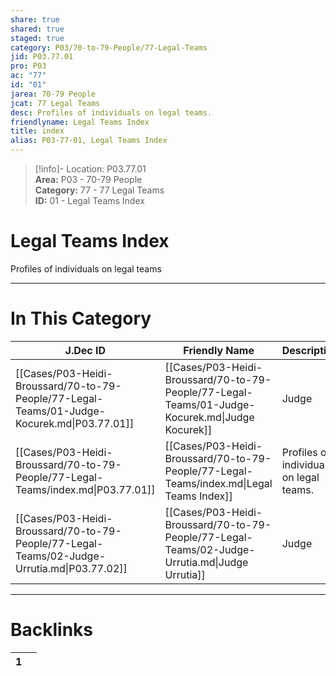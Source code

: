 ```yaml
---  
share: true  
shared: true  
staged: true  
category: P03/70-to-79-People/77-Legal-Teams  
jid: P03.77.01  
pro: P03  
ac: "77"  
id: "01"  
jarea: 70-79 People  
jcat: 77 Legal Teams  
desc: Profiles of individuals on legal teams.  
friendlyname: Legal Teams Index  
title: index  
alias: P03-77-01, Legal Teams Index  
---  
```

  
>[!info]- Location: P03.77.01  
>**Area:** P03 - 70-79 People  
>**Category:** 77 - 77 Legal Teams  
>**ID:** 01 - Legal Teams Index  
  
# Legal Teams Index  
  
Profiles of individuals on legal teams  
   
  
  
---  
# In This Category  
  
| J.Dec ID                                                                                    | Friendly Name                                                                                   | Description                             |  
| ------------------------------------------------------------------------------------------- | ----------------------------------------------------------------------------------------------- | --------------------------------------- |  
| [[Cases/P03-Heidi-Broussard/70-to-79-People/77-Legal-Teams/01-Judge-Kocurek.md\|P03.77.01]] | [[Cases/P03-Heidi-Broussard/70-to-79-People/77-Legal-Teams/01-Judge-Kocurek.md\|Judge Kocurek]] | Judge                                   |  
| [[Cases/P03-Heidi-Broussard/70-to-79-People/77-Legal-Teams/index.md\|P03.77.01]]            | [[Cases/P03-Heidi-Broussard/70-to-79-People/77-Legal-Teams/index.md\|Legal Teams Index]]        | Profiles of individuals on legal teams. |  
| [[Cases/P03-Heidi-Broussard/70-to-79-People/77-Legal-Teams/02-Judge-Urrutia.md\|P03.77.02]] | [[Cases/P03-Heidi-Broussard/70-to-79-People/77-Legal-Teams/02-Judge-Urrutia.md\|Judge Urrutia]] | Judge                                   |  
  
  
---  
# Backlinks  
<div><table class="dataview table-view-table"><thead class="table-view-thead"><tr class="table-view-tr-header"><th class="table-view-th"><span></span><span class="dataview small-text">1</span></th><th class="table-view-th"><span></span></th></tr></thead><tbody class="table-view-tbody"></tbody></table></div>